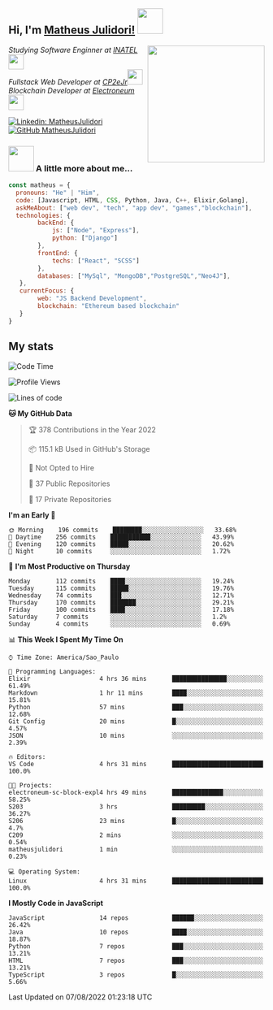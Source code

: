 <h2> Hi, I'm <a href="https://matheusjulidori.github.io" target="_blank">Matheus Julidori!</a> <img src="https://media.giphy.com/media/12oufCB0MyZ1Go/giphy.gif" width="50"></h2>
<img align='right' src="https://media.giphy.com/media/3oKIPnAiaMCws8nOsE/giphy.gif" width="230" height="auto">
<p><em>Studying Software Enginner at <a href="http://www.inatel.br" target="_blank">INATEL</a><img src="https://media.giphy.com/media/fYSnHlufseco8Fh93Z/giphy.gif" width="30"></br>
  Fullstack Web Developer at <a href="http://www.cp2ejr.com.br" target="_blank">CP2eJr</a><img src="https://media.giphy.com/media/WUlplcMpOCEmTGBtBW/giphy.gif" width="30"></br>
  Blockchain Developer at <a href="https://www.electroneum.com" target="_blank">Electroneum</a><img src="https://media.giphy.com/media/WUlplcMpOCEmTGBtBW/giphy.gif" width="30"> 
</em></p>

[![Linkedin: MatheusJulidori](https://img.shields.io/badge/-MatheusJulidori-blue?style=flat-square&logo=Linkedin&logoColor=white&link=https://www.linkedin.com/in/MatheusJulidori/)](https://www.linkedin.com/in/MatheusJulidori/)
[![GitHub MatheusJulidori](https://img.shields.io/github/followers/matheusjulidori?label=follow&style=social)](https://github.com/MatheusJulidori)


### <img src="https://media.giphy.com/media/VgCDAzcKvsR6OM0uWg/giphy.gif" width="50"> A little more about me...  

```javascript
const matheus = {
  pronouns: "He" | "Him",
  code: [Javascript, HTML, CSS, Python, Java, C++, Elixir,Golang],
  askMeAbout: ["web dev", "tech", "app dev", "games","blockchain"],
  technologies: {
        backEnd: {
            js: ["Node", "Express"],
            python: ["Django"]
        },
        frontEnd: {
            techs: ["React", "SCSS"]
        },
        databases: ["MySql", "MongoDB","PostgreSQL","Neo4J"],
   },
   currentFocus: {
        web: "JS Backend Development",
        blockchain: "Ethereum based blockchain"
   }
}
```
<h2>My stats</h2>

<!--START_SECTION:waka-->
![Code Time](http://img.shields.io/badge/Code%20Time-202%20hrs%2029%20mins-blue)

![Profile Views](http://img.shields.io/badge/Profile%20Views-2-blue)

![Lines of code](https://img.shields.io/badge/From%20Hello%20World%20I%27ve%20Written-612%20Thousand%20lines%20of%20code-blue)

**🐱 My GitHub Data** 

> 🏆 378 Contributions in the Year 2022
 > 
> 📦 115.1 kB Used in GitHub's Storage 
 > 
> 🚫 Not Opted to Hire
 > 
> 📜 37 Public Repositories 
 > 
> 🔑 17 Private Repositories  
 > 
**I'm an Early 🐤** 

```text
🌞 Morning    196 commits    ████████░░░░░░░░░░░░░░░░░   33.68% 
🌆 Daytime    256 commits    ███████████░░░░░░░░░░░░░░   43.99% 
🌃 Evening    120 commits    █████░░░░░░░░░░░░░░░░░░░░   20.62% 
🌙 Night      10 commits     ░░░░░░░░░░░░░░░░░░░░░░░░░   1.72%

```
📅 **I'm Most Productive on Thursday** 

```text
Monday       112 commits    ████░░░░░░░░░░░░░░░░░░░░░   19.24% 
Tuesday      115 commits    █████░░░░░░░░░░░░░░░░░░░░   19.76% 
Wednesday    74 commits     ███░░░░░░░░░░░░░░░░░░░░░░   12.71% 
Thursday     170 commits    ███████░░░░░░░░░░░░░░░░░░   29.21% 
Friday       100 commits    ████░░░░░░░░░░░░░░░░░░░░░   17.18% 
Saturday     7 commits      ░░░░░░░░░░░░░░░░░░░░░░░░░   1.2% 
Sunday       4 commits      ░░░░░░░░░░░░░░░░░░░░░░░░░   0.69%

```


📊 **This Week I Spent My Time On** 

```text
⌚︎ Time Zone: America/Sao_Paulo

💬 Programming Languages: 
Elixir                   4 hrs 36 mins       ███████████████░░░░░░░░░░   61.49% 
Markdown                 1 hr 11 mins        ████░░░░░░░░░░░░░░░░░░░░░   15.81% 
Python                   57 mins             ███░░░░░░░░░░░░░░░░░░░░░░   12.68% 
Git Config               20 mins             █░░░░░░░░░░░░░░░░░░░░░░░░   4.57% 
JSON                     10 mins             ░░░░░░░░░░░░░░░░░░░░░░░░░   2.39%

🔥 Editors: 
VS Code                  4 hrs 31 mins       █████████████████████████   100.0%

🐱‍💻 Projects: 
electroneum-sc-block-expl4 hrs 49 mins       ██████████████░░░░░░░░░░░   58.25% 
S203                     3 hrs               █████████░░░░░░░░░░░░░░░░   36.27% 
S206                     23 mins             █░░░░░░░░░░░░░░░░░░░░░░░░   4.7% 
C209                     2 mins              ░░░░░░░░░░░░░░░░░░░░░░░░░   0.54% 
matheusjulidori          1 min               ░░░░░░░░░░░░░░░░░░░░░░░░░   0.23%

💻 Operating System: 
Linux                    4 hrs 31 mins       █████████████████████████   100.0%

```

**I Mostly Code in JavaScript** 

```text
JavaScript               14 repos            ██████░░░░░░░░░░░░░░░░░░░   26.42% 
Java                     10 repos            ████░░░░░░░░░░░░░░░░░░░░░   18.87% 
Python                   7 repos             ███░░░░░░░░░░░░░░░░░░░░░░   13.21% 
HTML                     7 repos             ███░░░░░░░░░░░░░░░░░░░░░░   13.21% 
TypeScript               3 repos             █░░░░░░░░░░░░░░░░░░░░░░░░   5.66%

```



 Last Updated on 07/08/2022 01:23:18 UTC
<!--END_SECTION:waka-->
